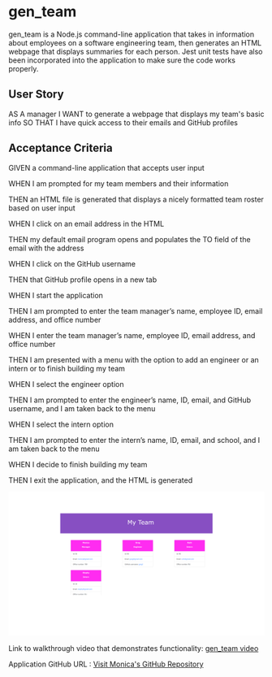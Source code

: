 # gen_team
gen_team is a Node.js command-line application that takes in information about employees on a software engineering team, then generates an HTML webpage that displays summaries for each person. Jest unit tests have also been incorporated into the application to make sure the code works properly.

## User Story

AS A manager
I WANT to generate a webpage that displays my team's basic info
SO THAT I have quick access to their emails and GitHub profiles


## Acceptance Criteria

GIVEN a command-line application that accepts user input

WHEN I am prompted for my team members and their information

THEN an HTML file is generated that displays a nicely formatted team roster based on user input

WHEN I click on an email address in the HTML

THEN my default email program opens and populates the TO field of the email with the address

WHEN I click on the GitHub username

THEN that GitHub profile opens in a new tab

WHEN I start the application

THEN I am prompted to enter the team manager’s name, employee ID, email address, and office number

WHEN I enter the team manager’s name, employee ID, email address, and office number

THEN I am presented with a menu with the option to add an engineer or an intern or to finish building my team

WHEN I select the engineer option

THEN I am prompted to enter the engineer’s name, ID, email, and GitHub username, and I am taken back to the menu

WHEN I select the intern option

THEN I am prompted to enter the intern’s name, ID, email, and school, and I am taken back to the menu

WHEN I decide to finish building my team

THEN I exit the application, and the HTML is generated


<img src="./images/gen_team.png" alt="team_index.html" />


Link to walkthrough video that demonstrates functionality: <a href= "https://drive.google.com/file/d/14Xq1RjacY6APAc3f1qu9QaoLk-Hhi4_F/view?usp=sharing">gen_team video</a> 

Application GitHub URL : <a href= "https://github.com/monicadolce/gen_team">Visit Monica's GitHub Repository</a> 
